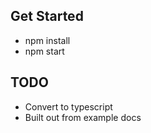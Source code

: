 ## Get Started

- npm install
- npm start

## TODO

- Convert to typescript
- Built out from example docs
